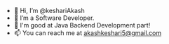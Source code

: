 - 👋 Hi, I’m @keshariAkash
- 👀 I’m a Software Developer.
- 🌱 I'm good at Java Backend Development part!
- 📫 You can reach me at akashkeshari5@gmail.com

<!---
keshariAkash/keshariAkash is a ✨ special ✨ repository because its `README.md` (this file) appears on your GitHub profile.
You can click the Preview link to take a look at your changes.
--->
